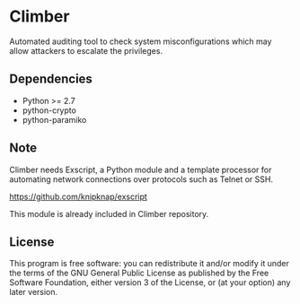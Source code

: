 Climber
=======

Automated auditing tool to check system misconfigurations which may 
allow attackers to escalate the privileges.


Dependencies
------------

* Python >= 2.7
* python-crypto
* python-paramiko


Note
------
Climber needs Exscript, a Python module and a template processor for 
automating network connections over protocols such as Telnet or SSH.

https://github.com/knipknap/exscript

This module is already included in Climber repository.


License
-------
This program is free software: you can redistribute it and/or modify 
it under the terms of the GNU General Public License as published by 
the Free Software Foundation, either version 3 of the License, or 
(at your option) any later version.
